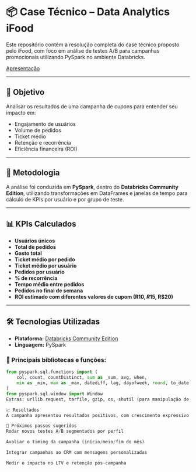 # 📦 Case Técnico – Data Analytics iFood

Este repositório contém a resolução completa do case técnico proposto pelo iFood, com foco em análise de testes A/B para campanhas promocionais utilizando PySpark no ambiente Databricks.

[Apresentação](https://docs.google.com/presentation/d/1fajbGMI6A6OW5IjKB_XfJxNTUMhoV_u_muCd4DPGclM/edit?slide=id.g357e9fd0664_0_0#slide=id.g357e9fd0664_0_0)



---

## 🚀 Objetivo

Analisar os resultados de uma campanha de cupons para entender seu impacto em:

- Engajamento de usuários
- Volume de pedidos
- Ticket médio
- Retenção e recorrência
- Eficiência financeira (ROI)

---

## 🧪 Metodologia

A análise foi conduzida em **PySpark**, dentro do **Databricks Community Edition**, utilizando transformações em DataFrames e janelas de tempo para cálculo de KPIs por usuário e por grupo de teste.

---

## 📊 KPIs Calculados

- **Usuários únicos**
- **Total de pedidos**
- **Gasto total**
- **Ticket médio por pedido**
- **Ticket médio por usuário**
- **Pedidos por usuário**
- **% de recorrência**
- **Tempo médio entre pedidos**
- **Pedidos no final de semana**
- **ROI estimado com diferentes valores de cupom (R$10, R$15, R$20)**

---

## 🛠️ Tecnologias Utilizadas

- **Plataforma:** [Databricks Community Edition](https://community.cloud.databricks.com/)
- **Linguagem:** PySpark

### 🔧 Principais bibliotecas e funções:
```python
from pyspark.sql.functions import (
    col, count, countDistinct, sum as _sum, avg, when,
    min as _min, max as _max, datediff, lag, dayofweek, round, to_date
)
from pyspark.sql.window import Window
Extras: urllib.request, tarfile, gzip, os, shutil (para manipulação de arquivos)

📈 Resultados
A campanha apresentou resultados positivos, com crescimento expressivo nos principais indicadores. O ROI estimado variou entre 137% e 373% dependendo do valor do cupom simulado.

📌 Próximos passos sugeridos
Rodar novos testes A/B segmentados por perfil

Avaliar o timing da campanha (início/meio/fim do mês)

Integrar campanhas ao CRM com mensagens personalizadas

Medir o impacto no LTV e retenção pós-campanha

